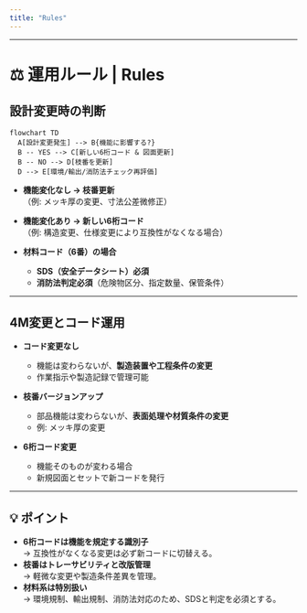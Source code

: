 ```yaml
---
title: "Rules"
---
```


---

# ⚖️ 運用ルール | Rules

## 設計変更時の判断

```mermaid
flowchart TD
  A[設計変更発生] --> B{機能に影響する?}
  B -- YES --> C[新しい6桁コード & 図面更新]
  B -- NO --> D[枝番を更新]
  D --> E[環境/輸出/消防法チェック再評価]
```

- **機能変化なし → 枝番更新**  
  （例: メッキ厚の変更、寸法公差微修正）  

- **機能変化あり → 新しい6桁コード**  
  （例: 構造変更、仕様変更により互換性がなくなる場合）  

- **材料コード（6番）の場合**  
  - **SDS（安全データシート）必須**  
  - **消防法判定必須**（危険物区分、指定数量、保管条件）  

---

## 4M変更とコード運用

- **コード変更なし**  
  - 機能は変わらないが、**製造装置や工程条件の変更**  
  - 作業指示や製造記録で管理可能  

- **枝番バージョンアップ**  
  - 部品機能は変わらないが、**表面処理や材質条件の変更**  
  - 例: メッキ厚の変更  

- **6桁コード変更**  
  - 機能そのものが変わる場合  
  - 新規図面とセットで新コードを発行  

---

## 💡 ポイント

- **6桁コードは機能を規定する識別子**  
  → 互換性がなくなる変更は必ず新コードに切替える。  
- **枝番はトレーサビリティと改版管理**  
  → 軽微な変更や製造条件差異を管理。  
- **材料系は特別扱い**  
  → 環境規制、輸出規制、消防法対応のため、SDSと判定を必須とする。  

